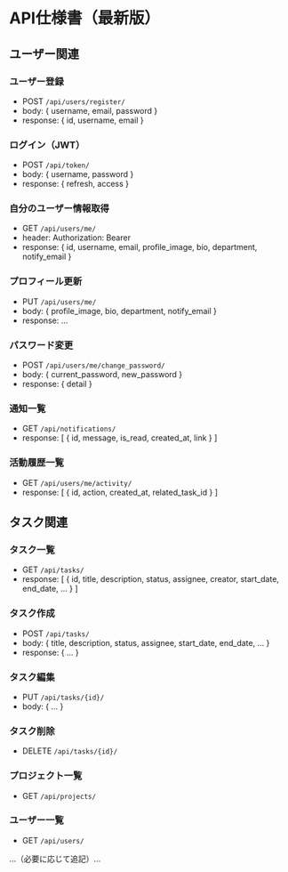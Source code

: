 # API仕様書（最新版）

## ユーザー関連

### ユーザー登録
- POST `/api/users/register/`
- body: { username, email, password }
- response: { id, username, email }

### ログイン（JWT）
- POST `/api/token/`
- body: { username, password }
- response: { refresh, access }

### 自分のユーザー情報取得
- GET `/api/users/me/`
- header: Authorization: Bearer <token>
- response: { id, username, email, profile_image, bio, department, notify_email }

### プロフィール更新
- PUT `/api/users/me/`
- body: { profile_image, bio, department, notify_email }
- response: ...

### パスワード変更
- POST `/api/users/me/change_password/`
- body: { current_password, new_password }
- response: { detail }

### 通知一覧
- GET `/api/notifications/`
- response: [ { id, message, is_read, created_at, link } ]

### 活動履歴一覧
- GET `/api/users/me/activity/`
- response: [ { id, action, created_at, related_task_id } ]

## タスク関連

### タスク一覧
- GET `/api/tasks/`
- response: [ { id, title, description, status, assignee, creator, start_date, end_date, ... } ]

### タスク作成
- POST `/api/tasks/`
- body: { title, description, status, assignee, start_date, end_date, ... }
- response: { ... }

### タスク編集
- PUT `/api/tasks/{id}/`
- body: { ... }

### タスク削除
- DELETE `/api/tasks/{id}/`

### プロジェクト一覧
- GET `/api/projects/`

### ユーザー一覧
- GET `/api/users/`

...（必要に応じて追記）... 